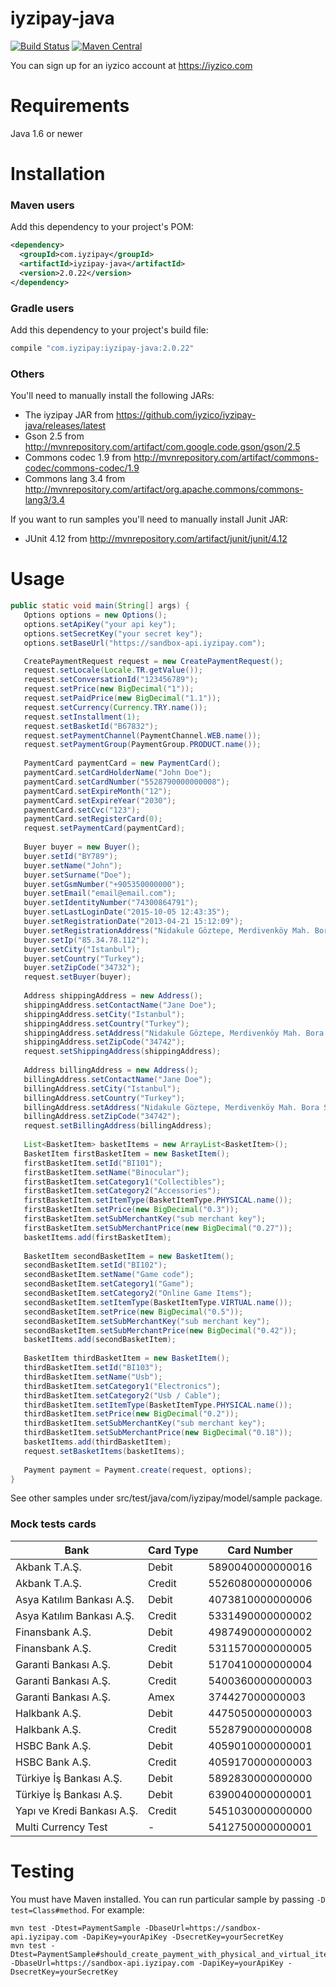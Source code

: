 # iyzipay-java

[![Build Status](https://travis-ci.org/iyzico/iyzipay-java.svg?branch=master)](https://travis-ci.org/iyzico/iyzipay-java)
[![Maven Central](https://maven-badges.herokuapp.com/maven-central/com.iyzipay/iyzipay-java/badge.svg)](https://maven-badges.herokuapp.com/maven-central/com.iyzipay/iyzipay-java/)

You can sign up for an iyzico account at https://iyzico.com

# Requirements

Java 1.6 or newer

# Installation

### Maven users

Add this dependency to your project's POM:

```xml
<dependency>
  <groupId>com.iyzipay</groupId>
  <artifactId>iyzipay-java</artifactId>
  <version>2.0.22</version>
</dependency>
```

### Gradle users

Add this dependency to your project's build file:

```groovy
compile "com.iyzipay:iyzipay-java:2.0.22"
```

### Others

You'll need to manually install the following JARs:

* The iyzipay JAR from https://github.com/iyzico/iyzipay-java/releases/latest
* Gson 2.5 from http://mvnrepository.com/artifact/com.google.code.gson/gson/2.5
* Commons codec 1.9 from http://mvnrepository.com/artifact/commons-codec/commons-codec/1.9
* Commons lang 3.4 from http://mvnrepository.com/artifact/org.apache.commons/commons-lang3/3.4

If you want to run samples you'll need to manually install Junit JAR:

* JUnit 4.12 from http://mvnrepository.com/artifact/junit/junit/4.12

# Usage

```java
public static void main(String[] args) {
   Options options = new Options();
   options.setApiKey("your api key");
   options.setSecretKey("your secret key");
   options.setBaseUrl("https://sandbox-api.iyzipay.com");

   CreatePaymentRequest request = new CreatePaymentRequest();
   request.setLocale(Locale.TR.getValue());
   request.setConversationId("123456789");
   request.setPrice(new BigDecimal("1"));
   request.setPaidPrice(new BigDecimal("1.1"));
   request.setCurrency(Currency.TRY.name());
   request.setInstallment(1);
   request.setBasketId("B67832");
   request.setPaymentChannel(PaymentChannel.WEB.name());
   request.setPaymentGroup(PaymentGroup.PRODUCT.name());
   
   PaymentCard paymentCard = new PaymentCard();
   paymentCard.setCardHolderName("John Doe");
   paymentCard.setCardNumber("5528790000000008");
   paymentCard.setExpireMonth("12");
   paymentCard.setExpireYear("2030");
   paymentCard.setCvc("123");
   paymentCard.setRegisterCard(0);
   request.setPaymentCard(paymentCard);
   
   Buyer buyer = new Buyer();
   buyer.setId("BY789");
   buyer.setName("John");
   buyer.setSurname("Doe");
   buyer.setGsmNumber("+905350000000");
   buyer.setEmail("email@email.com");
   buyer.setIdentityNumber("74300864791");
   buyer.setLastLoginDate("2015-10-05 12:43:35");
   buyer.setRegistrationDate("2013-04-21 15:12:09");
   buyer.setRegistrationAddress("Nidakule Göztepe, Merdivenköy Mah. Bora Sok. No:1");
   buyer.setIp("85.34.78.112");
   buyer.setCity("Istanbul");
   buyer.setCountry("Turkey");
   buyer.setZipCode("34732");
   request.setBuyer(buyer);
   
   Address shippingAddress = new Address();
   shippingAddress.setContactName("Jane Doe");
   shippingAddress.setCity("Istanbul");
   shippingAddress.setCountry("Turkey");
   shippingAddress.setAddress("Nidakule Göztepe, Merdivenköy Mah. Bora Sok. No:1");
   shippingAddress.setZipCode("34742");
   request.setShippingAddress(shippingAddress);
   
   Address billingAddress = new Address();
   billingAddress.setContactName("Jane Doe");
   billingAddress.setCity("Istanbul");
   billingAddress.setCountry("Turkey");
   billingAddress.setAddress("Nidakule Göztepe, Merdivenköy Mah. Bora Sok. No:1");
   billingAddress.setZipCode("34742");
   request.setBillingAddress(billingAddress);
   
   List<BasketItem> basketItems = new ArrayList<BasketItem>();
   BasketItem firstBasketItem = new BasketItem();
   firstBasketItem.setId("BI101");
   firstBasketItem.setName("Binocular");
   firstBasketItem.setCategory1("Collectibles");
   firstBasketItem.setCategory2("Accessories");
   firstBasketItem.setItemType(BasketItemType.PHYSICAL.name());
   firstBasketItem.setPrice(new BigDecimal("0.3"));
   firstBasketItem.setSubMerchantKey("sub merchant key");
   firstBasketItem.setSubMerchantPrice(new BigDecimal("0.27"));
   basketItems.add(firstBasketItem);
   
   BasketItem secondBasketItem = new BasketItem();
   secondBasketItem.setId("BI102");
   secondBasketItem.setName("Game code");
   secondBasketItem.setCategory1("Game");
   secondBasketItem.setCategory2("Online Game Items");
   secondBasketItem.setItemType(BasketItemType.VIRTUAL.name());
   secondBasketItem.setPrice(new BigDecimal("0.5"));
   secondBasketItem.setSubMerchantKey("sub merchant key");
   secondBasketItem.setSubMerchantPrice(new BigDecimal("0.42"));
   basketItems.add(secondBasketItem);
   
   BasketItem thirdBasketItem = new BasketItem();
   thirdBasketItem.setId("BI103");
   thirdBasketItem.setName("Usb");
   thirdBasketItem.setCategory1("Electronics");
   thirdBasketItem.setCategory2("Usb / Cable");
   thirdBasketItem.setItemType(BasketItemType.PHYSICAL.name());
   thirdBasketItem.setPrice(new BigDecimal("0.2"));
   thirdBasketItem.setSubMerchantKey("sub merchant key");
   thirdBasketItem.setSubMerchantPrice(new BigDecimal("0.18"));
   basketItems.add(thirdBasketItem);
   request.setBasketItems(basketItems);
   
   Payment payment = Payment.create(request, options);
}
```
See other samples under src/test/java/com/iyzipay/model/sample package.

### Mock tests cards
Bank                       |  Card Type        |  Card Number
-------------              | -------------     |  ----------
Akbank T.A.Ş.              | Debit             |  5890040000000016
Akbank T.A.Ş.              | Credit            |  5526080000000006
Asya Katılım Bankası A.Ş.  | Debit             |  4073810000000006
Asya Katılım Bankası A.Ş.  | Credit            |  5331490000000002
Finansbank A.Ş.            | Debit             |  4987490000000002
Finansbank A.Ş.            | Credit            |  5311570000000005
Garanti Bankası A.Ş.       | Debit             |  5170410000000004
Garanti Bankası A.Ş.       | Credit            |  5400360000000003
Garanti Bankası A.Ş.       | Amex              |  374427000000003
Halkbank A.Ş.              | Debit             |  4475050000000003
Halkbank A.Ş.              | Credit            |  5528790000000008
HSBC Bank A.Ş.             | Debit             |  4059010000000001
HSBC Bank A.Ş.             | Credit            |  4059170000000003
Türkiye İş Bankası A.Ş.    | Debit             |  5892830000000000
Türkiye İş Bankası A.Ş.    | Debit             |  6390040000000001
Yapı ve Kredi Bankası A.Ş. | Credit            |  5451030000000000
Multi Currency Test        | -                 |  5412750000000001



Testing
=======

You must have Maven installed. You can run particular sample by passing `-D test=Class#method`. For example:

    mvn test -Dtest=PaymentSample -DbaseUrl=https://sandbox-api.iyzipay.com -DapiKey=yourApiKey -DsecretKey=yourSecretKey
    mvn test -Dtest=PaymentSample#should_create_payment_with_physical_and_virtual_item_for_market_place -DbaseUrl=https://sandbox-api.iyzipay.com -DapiKey=yourApiKey -DsecretKey=yourSecretKey
